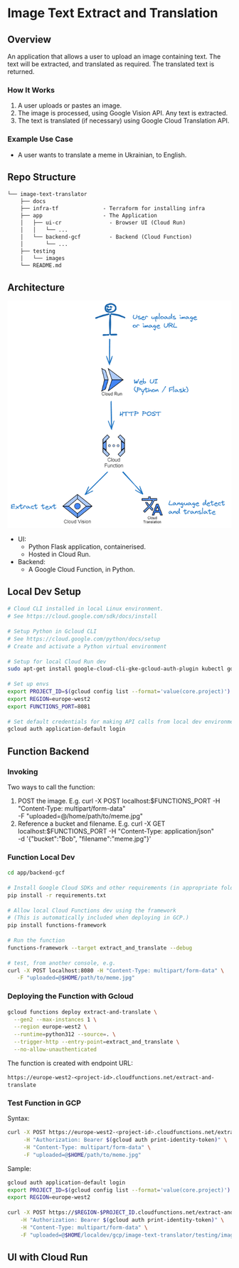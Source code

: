 # Image Text Extract and Translation

## Overview

An application that allows a user to upload an image containing text. The text will be extracted, and translated as required. The translated text is returned.

### How It Works

1. A user uploads or pastes an image.
1. The image is processed, using Google Vision API. Any text is extracted.
1. The text is translated (if necessary) using Google Cloud Translation API.

### Example Use Case

- A user wants to translate a meme in Ukrainian, to English.

## Repo Structure

```text
└── image-text-translator
    ├── docs
    ├── infra-tf              - Terraform for installing infra
    ├── app                   - The Application
    │   ├── ui-cr               - Browser UI (Cloud Run)
    │   │   └── ...
    │   └── backend-gcf         - Backend (Cloud Function)
    │       └── ...
    ├── testing
    │   └── images
    └── README.md
```


## Architecture

![Architecture](docs/image-text-translator.png)

- UI:
  - Python Flask application, containerised.
  - Hosted in Cloud Run.
- Backend:
  - A Google Cloud Function, in Python.

## Local Dev Setup

```bash
# Cloud CLI installed in local Linux environment.
# See https://cloud.google.com/sdk/docs/install

# Setup Python in Gcloud CLI
# See https://cloud.google.com/python/docs/setup
# Create and activate a Python virtual environment

# Setup for local Cloud Run dev
sudo apt-get install google-cloud-cli-gke-gcloud-auth-plugin kubectl google-cloud-cli-skaffold google-cloud-cli-minikube

# Set up envs
export PROJECT_ID=$(gcloud config list --format='value(core.project)')
export REGION=europe-west2
export FUNCTIONS_PORT=8081

# Set default credentials for making API calls from local dev environment
gcloud auth application-default login
```

## Function Backend

### Invoking

Two ways to call the function:

1. POST the image. E.g. 
   curl -X POST localhost:$FUNCTIONS_PORT -H "Content-Type: multipart/form-data" \
   -F "uploaded=@/home/path/to/meme.jpg"
1. Reference a bucket and filename. E.g.
   curl -X GET localhost:$FUNCTIONS_PORT -H "Content-Type: application/json" \
     -d '{"bucket":"Bob", "filename":"meme.jpg"}'

### Function Local Dev

```bash
cd app/backend-gcf

# Install Google Cloud SDKs and other requirements (in appropriate folder)
pip install -r requirements.txt

# Allow local Cloud Functions dev using the framework
# (This is automatically included when deploying in GCP.)
pip install functions-framework

# Run the function
functions-framework --target extract_and_translate --debug

# test, from another console, e.g.
curl -X POST localhost:8080 -H "Content-Type: multipart/form-data" \
   -F "uploaded=@$HOME/path/to/meme.jpg"
```

### Deploying the Function with Gcloud

```bash
gcloud functions deploy extract-and-translate \
  --gen2 --max-instances 1 \
  --region europe-west2 \
  --runtime=python312 --source=. \
  --trigger-http --entry-point=extract_and_translate \
  --no-allow-unauthenticated
```

The function is created with endpoint URL:

`https://europe-west2-<project-id>.cloudfunctions.net/extract-and-translate`

### Test Function in GCP

Syntax:

```bash
curl -X POST https://europe-west2-<project-id>.cloudfunctions.net/extract-and-translate \
     -H "Authorization: Bearer $(gcloud auth print-identity-token)" \
     -H "Content-Type: multipart/form-data" \
     -F "uploaded=@$HOME/path/to/meme.jpg"
```

Sample:

```bash
gcloud auth application-default login
export PROJECT_ID=$(gcloud config list --format='value(core.project)')
export REGION=europe-west2

curl -X POST https://$REGION-$PROJECT_ID.cloudfunctions.net/extract-and-translate \
    -H "Authorization: Bearer $(gcloud auth print-identity-token)" \
    -H "Content-Type: multipart/form-data" \
    -F "uploaded=@$HOME/localdev/gcp/image-text-translator/testing/images/ua_meme.jpg"
```

## UI with Cloud Run

```bash
```